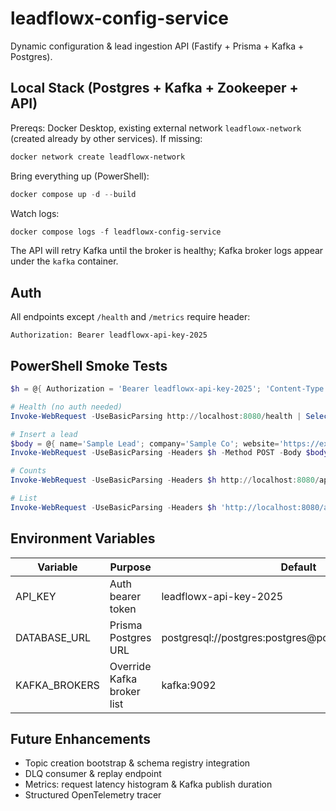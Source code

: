 # leadflowx-config-service

Dynamic configuration & lead ingestion API (Fastify + Prisma + Kafka + Postgres).

## Local Stack (Postgres + Kafka + Zookeeper + API)

Prereqs: Docker Desktop, existing external network `leadflowx-network` (created already by other services). If missing:

```powershell
docker network create leadflowx-network
```

Bring everything up (PowerShell):

```powershell
docker compose up -d --build
```

Watch logs:

```powershell
docker compose logs -f leadflowx-config-service
```

The API will retry Kafka until the broker is healthy; Kafka broker logs appear under the `kafka` container.

## Auth

All endpoints except `/health` and `/metrics` require header:

```
Authorization: Bearer leadflowx-api-key-2025
```

## PowerShell Smoke Tests

```powershell
$h = @{ Authorization = 'Bearer leadflowx-api-key-2025'; 'Content-Type'='application/json' }

# Health (no auth needed)
Invoke-WebRequest -UseBasicParsing http://localhost:8080/health | Select-Object -ExpandProperty Content

# Insert a lead
$body = @{ name='Sample Lead'; company='Sample Co'; website='https://example.org'; email='sample@example.org'; phone='+1-555-0101' } | ConvertTo-Json
Invoke-WebRequest -UseBasicParsing -Headers $h -Method POST -Body $body http://localhost:8080/v1/lead | Select-Object -ExpandProperty Content

# Counts
Invoke-WebRequest -UseBasicParsing -Headers $h http://localhost:8080/api/leads/raw/count | Select-Object -ExpandProperty Content

# List
Invoke-WebRequest -UseBasicParsing -Headers $h 'http://localhost:8080/api/leads?page=1&pageSize=25' | Select-Object -ExpandProperty Content
```

## Environment Variables

| Variable | Purpose | Default |
|----------|---------|---------|
| API_KEY | Auth bearer token | leadflowx-api-key-2025 |
| DATABASE_URL | Prisma Postgres URL | postgresql://postgres:postgres@postgres:5432/leadflowx |
| KAFKA_BROKERS | Override Kafka broker list | kafka:9092 |

## Future Enhancements

- Topic creation bootstrap & schema registry integration
- DLQ consumer & replay endpoint
- Metrics: request latency histogram & Kafka publish duration
- Structured OpenTelemetry tracer

